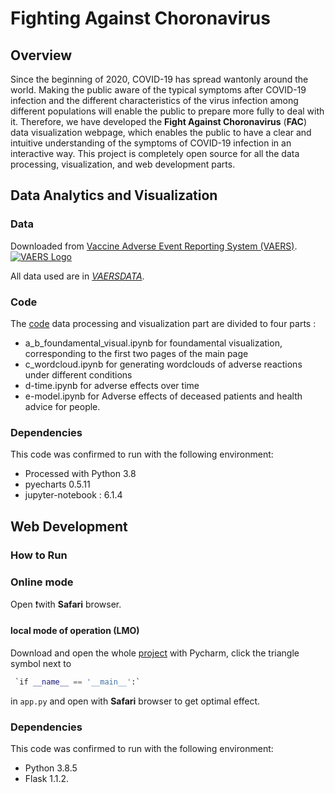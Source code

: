 # Fighting Against Choronavirus

## Overview

Since the beginning of 2020, COVID-19 has spread wantonly around the world. Making the public aware of the typical symptoms after COVID-19 infection and the different characteristics of the virus infection among different populations will enable the public to prepare more fully to deal with it. Therefore, we have developed the **Fight Against Choronavirus** (**FAC**) data visualization webpage, which enables the public to have a clear and intuitive understanding of the symptoms of COVID-19 infection in an interactive way. This project is completely open source for all the data processing, visualization, and web development parts.



## Data Analytics and Visualization

### Data

Downloaded from [Vaccine Adverse Event Reporting System (VAERS)](https://vaers.hhs.gov).[![VAERS Logo](https://vaers.hhs.gov/images/vaers-logo.png)](https://vaers.hhs.gov/index.html)

All data used are in [*VAERSDATA*](https://github.com/llxblhyvia/Fighting-Against-Choronavirus/tree/main/VAERSDATA).

### Code

The [code](https://github.com/llxblhyvia/Fighting-Against-Choronavirus/tree/main/FAC-CODE/FAC-data_visual) data processing and visualization part are divided to four parts : 

- a_b_foundamental_visual.ipynb for  foundamental visualization, corresponding to the first two pages of the main page
- c_wordcloud.ipynb for generating wordclouds of  adverse reactions under different conditions
- d-time.ipynb for adverse effects over time
- e-model.ipynb for Adverse effects of deceased patients and health advice for people.

### Dependencies

This code was confirmed to run with the following environment:

- Processed with Python 3.8
- pyecharts 0.5.11
- jupyter-notebook : 6.1.4

## Web Development

### How to Run

### Online mode

Open ❗️with **Safari** browser.

#### local mode of operation (LMO)

Download and open the whole [project](https://github.com/llxblhyvia/Fighting-Against-Choronavirus/tree/main/FAC-CODE/FAC-web_dev) with Pycharm, click the triangle symbol next to

```python
 `if __name__ == '__main__':` 
```

in `app.py` and open with **Safari** browser to get optimal effect. 

### Dependencies

This code was confirmed to run with the following environment:

- Python 3.8.5
- Flask 1.1.2.
